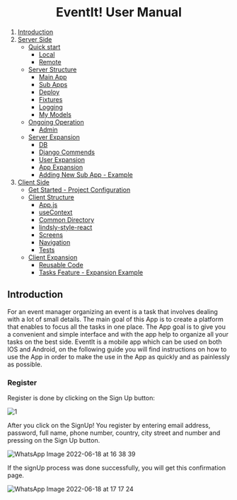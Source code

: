 # <center> EventIt! User Manual</center>

1. [Introduction](#introduction)
2. [Server Side](#server-side)
	* [Quick start](#quick-start)
	 	* [Local](#local)
		* [Remote](#remote)
	* [Server Structure](#server-structure)	
	 	* [Main App](#main-app)
		* [Sub Apps](#sub-apps)
		* [Deploy](#deploy)
		* [Fixtures](#fixtures)
		* [Logging](#logging)
		* [My Models](#my-models)
	* [Ongoing Operation](#ongoing-operation)
		* [Admin](#admin)
	* [Server Expansion](#server-expansion)
		* [DB](#db)
		* [Django Commends](#django-commends)
		* [User Expansion](#user-expansion)
		* [App Expansion](#app-expansion)
		* [Adding New Sub App - Example](#adding-new-sub-app---example)
3. [Client Side](#client-side)
	* [Get Started - Project Configuration](#get-started---project-configuration)
	* [Client Structure](#client-structure)
		* [App.js](#app.js)
		* [useContext](#usecontext)
		* [Common Directory](#common-directory)
		* [lindsly-style-react](#lindsly-style-react)
		* [Screens](#screens)
		* [Navigation](#navigation)
		* [Tests](#tests)
	* [Client Expansion](#client-expansion)
		* [Reusable Code](#reusable-code)
		* [Tasks Feature - Expansion Example](#tasks-feature---expansion-example)

## Introduction

For an event manager organizing an event is a task that involves dealing with a lot of
small details.
The main goal of this App is to create a platform that enables to focus all the tasks in
one place.
The App goal is to give you a convenient and simple interface and with the app help
to organize all your tasks on the best side.
EventIt is a mobile app which can be used on both IOS and Android, on the following
guide you will find instructions on how to use the App in order to make the use in the
App as quickly and as painlessly as possible.

### Register

Register is done by clicking on the Sign Up button:

![1](https://user-images.githubusercontent.com/48449311/174452276-259d4572-b313-4d3f-b9e8-74321209cb4a.jpeg)


After you click on the SignUp! You register by entering email address, password, full name,
phone number, country, city street and number and pressing on the Sign Up button.

![WhatsApp Image 2022-06-18 at 16 38 39](https://user-images.githubusercontent.com/48449311/174451746-fe6aa4e1-3d38-48a7-a404-077f8c31fc85.jpeg)

If the signUp process was done successfully, you will get this confirmation page.

![WhatsApp Image 2022-06-18 at 17 17 24](https://user-images.githubusercontent.com/48449311/174451770-b519167c-4021-466d-af09-fbaccbca33b2.jpeg)


